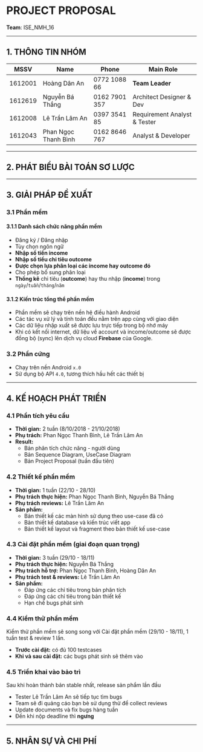 # PROJECT PROPOSAL
**Team**: ISE_NMH_16

___

## 1. THÔNG TIN NHÓM

MSSV | Name | Phone | Main Role
--- | --- | --- | ---
1612001 | Hoàng Dân An | 0772 1088 66 | **Team Leader**
1612619 | Nguyễn Bá Thắng | 0162 7901 357 | Architect Designer & Dev
1612008 | Lê Trần Lâm An | 0397 3541 85 | Requirement Analyst & Tester
1612043 | Phan Ngọc Thanh Bình | 0162 8646 767 | Analyst & Developer

---

## 2. PHÁT BIỂU BÀI TOÁN SƠ LƯỢC

---

## 3. GIẢI PHÁP ĐỀ XUẤT

### 3.1 Phần mềm

#### 3.1.1 Danh sách chức năng phần mềm

- Đăng ký / Đăng nhập
- Tùy chọn ngôn ngữ
- **Nhập số tiền income**
- **Nhập số tiều chi tiêu outcome**
- **Được chọn lựa phân loại các income hay outcome đó**
- Cho phép bổ sung phân loại
- **Thống kê** chi tiêu (**outcome**) hay thu nhập (**income**) trong `ngày`/`tuần`/`tháng`/`năm`

#### 3.1.2 Kiến trúc tổng thể phần mềm

- Phần mềm sẽ chạy trên nền hệ điều hành Android
- Các tác vụ xử lý và tính toán đều nằm trên app cùng với giao diện
- Các dữ liệu nhập xuất sẽ được lưu trực tiếp trong bộ nhớ máy
- Khi có kết nối internet, dữ liệu về account và income/outcome sẽ được đồng bộ (sync) lên dịch vụ cloud **Firebase** của Google.


### 3.2 Phần cứng

- Chạy trên nền Android `x.0`
- Sử dụng bộ API `4.0`, tương thích hầu hết các thiết bị

---

## 4. KẾ HOẠCH PHÁT TRIỂN

### 4.1 Phần tích yêu cầu

- **Thời gian:** 2 tuần (8/10/2018 - 21/10/2018)
- **Phụ trách:** Phan Ngọc Thanh Bình, Lê Trần Lâm An
- **Result:**
    - Bản phân tích chức năng - người dùng
    - Bản Sequence Diagram, UseCase Diagram
    - Bản Project Proposal (tuần đầu tiên)

### 4.2 Thiết kế phần mềm

- **Thời gian:** 1 tuần (22/10 - 28/10)
- **Phụ trách thực hiện:** Phan Ngọc Thanh Bình, Nguyễn Bá Thắng
- **Phụ trách reviews:** Lê Trần Lâm An
- **Sản phẩm:**
    - Bản thiết kế các màn hình sử dụng theo use-case đã có
    - Bản thiết kế database và kiến trúc viết app
    - Bản thiết kế layout và fragment theo bản thiết kế use-case

### 4.3 Cài đặt phần mềm (giai đoạn quan trọng)

- **Thời gian:** 3 tuần (29/10 - 18/11)
- **Phụ trách thực hiện:** Nguyễn Bá Thắng
- **Phụ trách hỗ trợ:** Phan Ngọc Thanh Bình, Hoàng Dân An
- **Phụ trách test & reviews:** Lê Trần Lâm An
- **Sản phẩm:**
    - Đáp ứng các chỉ tiêu trong bản phân tích
    - Đáp ứng các chỉ tiêu trong bản thiết kế
    - Hạn chế bugs phát sinh

### 4.4 Kiểm thử phần mềm

Kiểm thử phần mềm sẽ song song với Cài đặt phần mềm (29/10 - 18/11), 1 tuần test & review 1 lần.
- **Trước cài đặt:** có đủ 100 testcases
- **Khi và sau cài đặt:** các bugs phát sinh sẽ thêm vào

### 4.5 Triển khai vào bảo trì

Sau khi hoàn thành bản stable nhất, release sản phẩm lần đầu
- Tester Lê Trần Lâm An sẽ tiếp tục tìm bugs
- Team sẽ đi quảng cáo bạn bè sử dụng thử để collect reviews
- Update documents và fix bugs hàng tuần
- Đến khi nộp deadline thì **ngưng**

---

## 5. NHÂN SỰ VÀ CHI PHÍ
